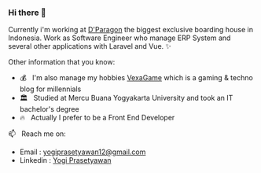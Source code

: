 ### Hi there 👋

Currently i'm working at <a href="https://dparagon.com">D'Paragon</a> the biggest exclusive boarding house in Indonesia.
Work as Software Engineer who manage ERP System and several other applications with Laravel and Vue. ✨

Other information that you know:

- 💰 &nbsp; I'm also manage my hobbies <a href="https://vexagame.com" rel="dofollow" target="_blank">VexaGame</a> which is a gaming & techno blog for millennials
- 🏛 &nbsp; Studied at Mercu Buana Yogyakarta University and took an IT bachelor's degree
- 🔥 &nbsp; Actually I prefer to be a Front End Developer

📫 &nbsp; Reach me on: 
- Email : yogiprasetyawan12@gmail.com
- Linkedin : <a href="https://www.linkedin.com/in/yogiprasetyawan/" target="_blank">Yogi Prasetyawan</a>
